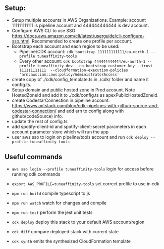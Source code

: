 ## Setup:
* Setup multiple accounts in AWS Organizations. Example: account 111111111111 is pipeline account and 444444444444 is dev account.
* Configure AWS CLI to use SSO https://docs.aws.amazon.com/cli/latest/userguide/cli-configure-sso.html. Recommended to create one profile per account.
* Bootstrap each account and each region to be used:
  * Pipeline/CDK account: `cdk bootstrap 111111111111/eu-north-1 --profile tuneaffinity-tools`
  * Every other account: `cdk bootstrap 444444444444/eu-north-1 --profile tuneaffinity-dev --no-bootstrap-customer-key --trust 111111111111  --cloudformation-execution-policies 'arn:aws:iam::aws:policy/AdministratorAccess'`
* create copy of ./cdk/config_template.ts in ./cdk/ folder and name it config.ts. 
* Setup domain and public hosted zone in Prod account. Note HostedZoneId and add it to ./cdk/config.ts as apexPublicHostedZoneId.
* create CodestarConnection in pipeline account: https://www.antstack.com/blog/cdk-pipelines-with-github-source-and-codestar-connection/ and add arn to config along with github(codeSource) info.
* update the rest of config.ts
* add spotify-client-id and spotify-client-secret parameters in each account parameter store which will run the app
* user aws sso to login on pipeline/tools account and run `cdk deploy --profile tuneaffinity-tools`

## Useful commands
* `aws sso login --profile tuneaffinity-tools` login for access before running cdk commands
* `export AWS_PROFILE=tuneaffinity-tools` set correct profile to use in cdk

* `npm run build`   compile typescript to js
* `npm run watch`   watch for changes and compile
* `npm run test`    perform the jest unit tests
* `cdk deploy`      deploy this stack to your default AWS account/region
* `cdk diff`        compare deployed stack with current state
* `cdk synth`       emits the synthesized CloudFormation template
